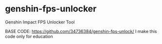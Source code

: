 # genshin-fps-unlocker
Genshin Impact FPS Unlocker Tool

BASE CODE: https://github.com/34736384/genshin-fps-unlock/
I make this code only for education